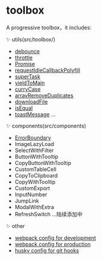 # toolbox

A progressive toolbox，it includes:

✨ utils(src/toolbox/)

- [debounce](https://github.com/azx1573/toolbox/blob/master/src/toolbox/debounce.js#L9-L30)
- [throttle](https://github.com/azx1573/toolbox/blob/master/src/toolbox/throttle.js#L10-L30)
- [Promise](https://github.com/azx1573/toolbox/blob/master/src/toolbox/promise/index.js#L40-L325)
- [requestIdleCallbackPolyfill](https://github.com/azx1573/toolbox/blob/master/src/toolbox/requestIdleCallbackPolyfill.js#L6-L18)
- [superTask](https://github.com/azx1573/toolbox/blob/master/src/toolbox/superTask.js#L11-L37)
- [yieldToMain](https://github.com/azx1573/toolbox/blob/master/src/toolbox/yieldToMain.ts#L5-L9)
- [curryCase](https://github.com/azx1573/toolbox/blob/master/src/toolbox/curryCase.js#L10-L16)
- [arrayRemoveDuplicates](https://github.com/azx1573/toolbox/tree/master/src/toolbox/arrayRemoveDuplicates)
- [downloadFile](https://github.com/azx1573/toolbox/blob/master/src/toolbox/downloadFile.js#L5-L14)
- [isEqual](https://github.com/azx1573/toolbox/blob/master/src/toolbox/isEqual.js#L17-L47)
- [toastMessage](https://github.com/azx1573/toolbox/blob/master/src/toolbox/toastMessage.js#L1-L14)
  ...

✨ components(src/components)

- [ErrorBoundary](https://github.com/azx1573/toolbox/tree/master/src/components)
- ImageLazyLoad
- SelectWithFilter
- ButtonWithTooltip
- CopyButtonWithTooltip
- CustomTableCell
- CopyToClipboard
- CopyWithTooltip
- CustomExport
- InputNumber
- JumpLink
- ModalWithExtra
- RefreshSwitch
  ...陆续添加中

✨ other

- [webpack config for development](https://github.com/azx1573/toolbox/blob/master/config/webpack.dev.js)
- [webpack config for production](https://github.com/azx1573/toolbox/blob/master/config/webpack.prod.js)
- [husky config for git hooks](https://github.com/azx1573/toolbox/blob/master/.husky/pre-commit)
